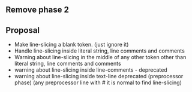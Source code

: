 ## Remove phase 2

## Proposal

 * Make line-slicing a blank token. (just ignore it)
 * Handle line-slicing inside literal string, line comments and comments
 * Warning about line-slicing in the middle of any other token other than 
   literal string, line comments and comments
 * warning about line-slicing inside line-comments - deprecated
 * warning about line-slicing inside text-line  deprecated (preprocessor phase)
   (any preprocessor line with # it is normal to find line-slicing)

